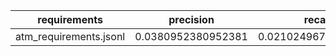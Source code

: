 | requirements | precision | recall | f1 | initial_violations | final_violations | iterations | iter_1 | iter_2 | iter_3 | iter_gt3 | prompts_per_iteration | prompt_success_rate | shacl_conforms_rate | runs | cq_pass_rate |
|---|---|---|---|---|---|---|---|---|---|---|---|---|---|---|---|
| atm_requirements.jsonl | 0.0380952380952381 | 0.02102496714848883 | 0.0270956816257409 | 0.0 | 0.0 | 0 | 0 | 0 | 0 | 1 | 0.0 | 0.0 | 0.0 | 1 | 0.0 |
